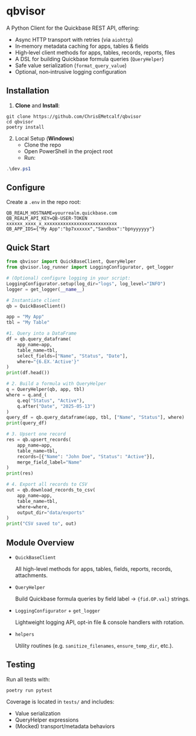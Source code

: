 # qbvisor

A Python Client for the Quickbase REST API, offering:


- Async HTTP transport with retries (via `aiohttp`)
- In‑memory metadata caching for apps, tables & fields
- High‑level client methods for apps, tables, records, reports, files
- A DSL for building Quickbase formula queries (`QueryHelper`)
- Safe value serialization (`format_query_value`)
- Optional, non‑intrusive logging configuration


## Installation

1. **Clone** and **Install**:

```
git clone https://github.com/ChrisEMetcalf/qbvisor
cd qbvisor
poetry install
```

2. Local Setup (**Windows**)
   * Clone the repo
   * Open PowerShell in the project root
   * Run: 
```powershell
.\dev.ps1
```

## Configure

Create a `.env` in the repo root:

```
QB_REALM_HOSTNAME=yourrealm.quickbase.com
QB_REALM_API_KEY=QB-USER-TOKEN xxxxxx_xxxx_x_xxxxxxxxxxxxxxxxxxxxxxxxxxx
QB_APP_IDS={"My App":"bp7xxxxxx","Sandbox":"bpnyyyyyy"}
```


## Quick Start

```python
from qbvisor import QuickBaseClient, QueryHelper
from qbvisor.log_runner import LoggingConfigurator, get_logger

# (Optional) configure logging in your script:
LoggingConfigurator.setup(log_dir="logs", log_level="INFO")
logger = get_logger(__name__)

# Instantiate client
qb = QuickBaseClient()

app = "My App"
tbl = "My Table"

#1. Query into a DataFrame
df = qb.query_dataframe(
    app_name=app,
    table_name=tbl,
    select_fields=["Name", "Status", "Date"],
    where="{6.EX.'Active'}"
)
print(df.head())

# 2. Build a formula with QueryHelper
q = QueryHelper(qb, app, tbl)
where = q.and_(
    q.eq("Status", "Active"),
    q.after("Date", "2025-05-13")
)
query_df = qb.query_dataframe(app, tbl, ["Name", "Status"], where)
print(query_df)

# 3. Upsert one record
res = qb.upsert_records(
    app_name=app,
    table_name=tbl,
    records=[{"Name": "John Doe", "Status": "Active"}],
    merge_field_label="Name"
)
print(res)

# 4. Export all records to CSV
out = qb.download_records_to_csv(
    app_name=app,
    table_name=tbl,
    where=where,
    output_dir="data/exports"
)
print("CSV saved to", out)
```

## Module Overview

* `QuickBaseClient`

    All high-level methods for apps, tables, fields, reports, records, attachments.

* `QueryHelper`

    Build Quickbase formula queries by field label  → `{fid.OP.val}` strings.

* `LoggingConfigurator` + `get_logger`

    Lightweight logging API, opt-in file & console handlers with rotation.

* `helpers`

    Utility routines (e.g. `sanitize_filenames`, `ensure_temp_dir`, etc.).


## Testing
Run all tests with:

```
poetry run pytest
```
Coverage is located in `tests/` and includes:

* Value serialization
* QueryHelper expressions
* (Mocked) transport/metadata behaviors